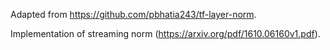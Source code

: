 Adapted from https://github.com/pbhatia243/tf-layer-norm.

Implementation of streaming norm (https://arxiv.org/pdf/1610.06160v1.pdf).